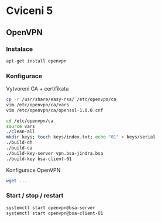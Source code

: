 # Cviceni 5

## OpenVPN

### Instalace

```bash
apt-get install openvpn
```

### Konfigurace

Vytvoreni CA + certifikatu

```bash
cp -r /usr/share/easy-rsa/ /etc/openvpn/ca
vim /etc/openvpn/ca/vars
vim /etc/openvpn/ca/openssl-1.0.0.cnf

cd /etc/openvpn/ca
source vars
./clean-all
mkdir keys; touch keys/index.txt; echo "01" > keys/serial
./build-dh
./build-ca
./build-key-server vpn.bsa-jindra.bsa
./build-key bsa-client-01
```

Konfigurace OpenVPN

```bash
wget ...
```

### Start / stop / restart

```bash
systemctl start openvpn@bsa-server
systemctl start openvpn@bsa-client-01
```
